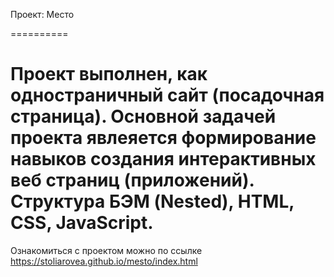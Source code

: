 Проект: Место

==========

Проект выполнен, как одностраничный сайт (посадочная страница).
Основной задачей проекта явлеяется формирование навыков создания интерактивных веб страниц (приложений).
Структура БЭМ (Nested), HTML, CSS, JavaScript.
==========

Ознакомиться с проектом можно по ссылке https://stoliarovea.github.io/mesto/index.html
